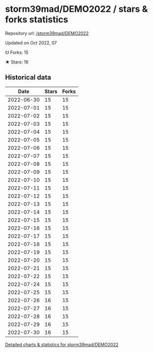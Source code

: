 # storm39mad/DEMO2022 / stars & forks statistics

Repository url: [/storm39mad/DEMO2022](https://github.com/storm39mad/DEMO2022)

Updated on Oct 2022, 07

☋ Forks: 15

★ Stars: 16

## Historical data
| Date | Stars | Forks |
|------|-------|-------|
| 2022-06-30 | 15 | 15 | 
| 2022-07-01 | 15 | 15 | 
| 2022-07-02 | 15 | 15 | 
| 2022-07-03 | 15 | 15 | 
| 2022-07-04 | 15 | 15 | 
| 2022-07-05 | 15 | 15 | 
| 2022-07-06 | 15 | 15 | 
| 2022-07-07 | 15 | 15 | 
| 2022-07-08 | 15 | 15 | 
| 2022-07-09 | 15 | 15 | 
| 2022-07-10 | 15 | 15 | 
| 2022-07-11 | 15 | 15 | 
| 2022-07-12 | 15 | 15 | 
| 2022-07-13 | 15 | 15 | 
| 2022-07-14 | 15 | 15 | 
| 2022-07-15 | 15 | 15 | 
| 2022-07-16 | 15 | 15 | 
| 2022-07-17 | 15 | 15 | 
| 2022-07-18 | 15 | 15 | 
| 2022-07-19 | 15 | 15 | 
| 2022-07-20 | 15 | 15 | 
| 2022-07-21 | 15 | 15 | 
| 2022-07-22 | 15 | 15 | 
| 2022-07-24 | 15 | 15 | 
| 2022-07-25 | 15 | 15 | 
| 2022-07-26 | 16 | 15 | 
| 2022-07-27 | 16 | 15 | 
| 2022-07-28 | 16 | 15 | 
| 2022-07-29 | 16 | 15 | 
| 2022-07-30 | 16 | 15 | 


[Detailed charts & statistics for storm39mad/DEMO2022](https://reviewgithub.com/rep/storm39mad/DEMO2022)
